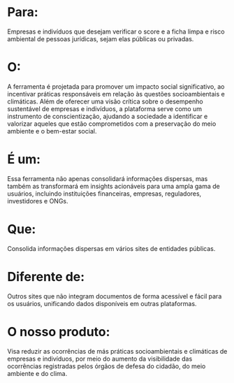  # Para:
 Empresas e indivíduos que desejam verificar o score e a ficha limpa e risco ambiental  de pessoas jurídicas, sejam elas públicas ou privadas.
# O:
A ferramenta é projetada para promover um impacto social significativo, ao incentivar práticas responsáveis em relação às questões socioambientais e climáticas. Além de oferecer uma visão crítica sobre o desempenho sustentável de empresas e indivíduos, a plataforma serve como um instrumento de conscientização, ajudando a sociedade a identificar e valorizar aqueles que estão comprometidos com a preservação do meio ambiente e o bem-estar social.

# É um:
Essa ferramenta não apenas consolidará informações dispersas, mas também as transformará em insights acionáveis para uma ampla gama de usuários, incluindo instituições financeiras, empresas, reguladores, investidores e ONGs.

# Que:
Consolida informações dispersas em vários sites de entidades públicas.
# Diferente de:
Outros sites que não integram documentos de forma acessível e fácil para os usuários, unificando dados disponíveis em outras plataformas.
# O nosso produto:
 Visa reduzir as ocorrências de más práticas socioambientais e climáticas de empresas e indivíduos, por meio do aumento da visibilidade das ocorrências registradas pelos órgãos de defesa do cidadão, do meio ambiente e do clima. 
